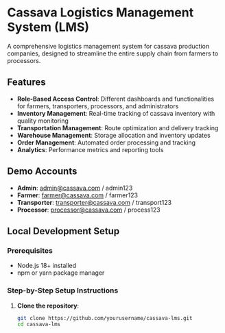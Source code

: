 # Cassava Logistics Management System (LMS)

A comprehensive logistics management system for cassava production companies, designed to streamline the entire supply chain from farmers to processors.

## Features

- **Role-Based Access Control**: Different dashboards and functionalities for farmers, transporters, processors, and administrators
- **Inventory Management**: Real-time tracking of cassava inventory with quality monitoring
- **Transportation Management**: Route optimization and delivery tracking
- **Warehouse Management**: Storage allocation and inventory updates
- **Order Management**: Automated order processing and tracking
- **Analytics**: Performance metrics and reporting tools

## Demo Accounts

- **Admin**: admin@cassava.com / admin123
- **Farmer**: farmer@cassava.com / farmer123
- **Transporter**: transporter@cassava.com / transport123
- **Processor**: processor@cassava.com / process123

## Local Development Setup

### Prerequisites

- Node.js 18+ installed
- npm or yarn package manager

### Step-by-Step Setup Instructions

1. **Clone the repository**:
   ```bash
   git clone https://github.com/yourusername/cassava-lms.git
   cd cassava-lms

